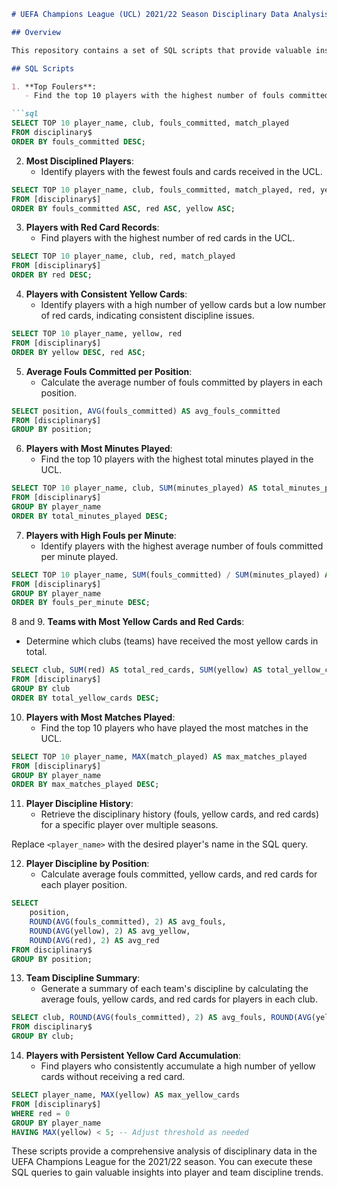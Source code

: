 

```markdown
# UEFA Champions League (UCL) 2021/22 Season Disciplinary Data Analysis

## Overview

This repository contains a set of SQL scripts that provide valuable insights into player and team discipline in the UEFA Champions League for the 2021/22 season. These scripts analyze disciplinary data, including fouls committed, red cards, yellow cards, minutes played, and matches played. Each script is accompanied by a description of its purpose and a SQL query to execute.

## SQL Scripts

1. **Top Foulers**:
   - Find the top 10 players with the highest number of fouls committed in the UCL.

```sql
SELECT TOP 10 player_name, club, fouls_committed, match_played
FROM disciplinary$
ORDER BY fouls_committed DESC;
```

2. **Most Disciplined Players**:
   - Identify players with the fewest fouls and cards received in the UCL.

```sql
SELECT TOP 10 player_name, club, fouls_committed, match_played, red, yellow
FROM [disciplinary$]
ORDER BY fouls_committed ASC, red ASC, yellow ASC;
```

3. **Players with Red Card Records**:
   - Find players with the highest number of red cards in the UCL.

```sql
SELECT TOP 10 player_name, club, red, match_played
FROM [disciplinary$]
ORDER BY red DESC;
```

4. **Players with Consistent Yellow Cards**:
   - Identify players with a high number of yellow cards but a low number of red cards, indicating consistent discipline issues.

```sql
SELECT TOP 10 player_name, yellow, red
FROM [disciplinary$]
ORDER BY yellow DESC, red ASC;
```

5. **Average Fouls Committed per Position**:
   - Calculate the average number of fouls committed by players in each position.

```sql
SELECT position, AVG(fouls_committed) AS avg_fouls_committed
FROM [disciplinary$]
GROUP BY position;
```

6. **Players with Most Minutes Played**:
   - Find the top 10 players with the highest total minutes played in the UCL.

```sql
SELECT TOP 10 player_name, club, SUM(minutes_played) AS total_minutes_played
FROM [disciplinary$]
GROUP BY player_name
ORDER BY total_minutes_played DESC;
```

7. **Players with High Fouls per Minute**:
   - Identify players with the highest average number of fouls committed per minute played.

```sql
SELECT TOP 10 player_name, SUM(fouls_committed) / SUM(minutes_played) AS fouls_per_minute
FROM [disciplinary$]
GROUP BY player_name
ORDER BY fouls_per_minute DESC;
```

8 and 9. **Teams with Most Yellow Cards and Red Cards**:
   - Determine which clubs (teams) have received the most yellow cards in total.

```sql
SELECT club, SUM(red) AS total_red_cards, SUM(yellow) AS total_yellow_cards
FROM [disciplinary$]
GROUP BY club
ORDER BY total_yellow_cards DESC;
```

10. **Players with Most Matches Played**:
    - Find the top 10 players who have played the most matches in the UCL.

```sql
SELECT TOP 10 player_name, MAX(match_played) AS max_matches_played
FROM [disciplinary$]
GROUP BY player_name
ORDER BY max_matches_played DESC;
```

11. **Player Discipline History**:
    - Retrieve the disciplinary history (fouls, yellow cards, and red cards) for a specific player over multiple seasons.
   
   Replace `<player_name>` with the desired player's name in the SQL query.

12. **Player Discipline by Position**:
    - Calculate average fouls committed, yellow cards, and red cards for each player position.

```sql
SELECT
    position,
    ROUND(AVG(fouls_committed), 2) AS avg_fouls,
    ROUND(AVG(yellow), 2) AS avg_yellow,
    ROUND(AVG(red), 2) AS avg_red
FROM disciplinary$
GROUP BY position;
```

13. **Team Discipline Summary**:
    - Generate a summary of each team's discipline by calculating the average fouls, yellow cards, and red cards for players in each club.

```sql
SELECT club, ROUND(AVG(fouls_committed), 2) AS avg_fouls, ROUND(AVG(yellow), 2) AS avg_yellow, ROUND(AVG(red), 2) AS avg_red
FROM disciplinary$
GROUP BY club;
```

14. **Players with Persistent Yellow Card Accumulation**:
    - Find players who consistently accumulate a high number of yellow cards without receiving a red card.

```sql
SELECT player_name, MAX(yellow) AS max_yellow_cards
FROM [disciplinary$]
WHERE red = 0
GROUP BY player_name
HAVING MAX(yellow) < 5; -- Adjust threshold as needed
```

These scripts provide a comprehensive analysis of disciplinary data in the UEFA Champions League for the 2021/22 season. You can execute these SQL queries to gain valuable insights into player and team discipline trends.
```